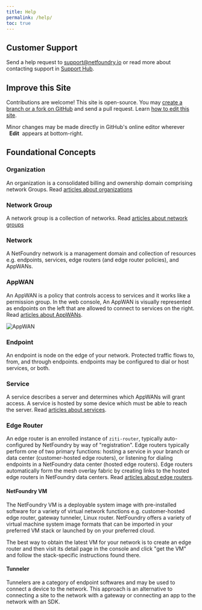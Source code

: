 ```yaml
---
title: Help
permalink: /help/
toc: true
---
```


<!-- 
## Search

Google site search
<script async src="https://cse.google.com/cse.js?cx=012487269132852934767:xsww2ydkdoy"></script>
<div class="gcse-search"></div>

 -->

## Customer Support

Send a help request to <support@netfoundry.io> or read more about contacting support in [Support Hub](https://support.netfoundry.io/hc/en-us/articles/360019471912-Contact-NetFoundry-Support).

<!-- <button onclick="_chatlio.showOrHide();" data-chatlio-widget-button>Chat</button> -->

## Improve this Site

Contributions are welcome! This site is open-source. You may [create a branch or a fork on GitHub](https://github.com/netfoundry/mop-api-docs) and send a pull request. Learn [how to edit this site](/contribute/).

Minor changes may be made directly in GitHub's online editor wherever &nbsp;<i class="fas fa-edit" aria-hidden="true"></i>&nbsp;**Edit**&nbsp; appears at bottom-right.

## Foundational Concepts

### Organization

An organization is a consolidated billing and ownership domain comprising network Groups. Read [articles about organizations](https://support.netfoundry.io/hc/en-us/sections/360002448992-Organizations-Network-Groups)

### Network Group

A network group is a collection of networks. Read [articles about network groups](https://support.netfoundry.io/hc/en-us/sections/360002448992-Organizations-Network-Groups)

### Network

A NetFoundry network is a management domain and collection of resources e.g. endpoints, services, edge routers (and edge router policies), and AppWANs.

### AppWAN

An AppWAN is a policy that controls access to services and it works like a permission group. In the web console, An AppWAN is visually represented as endpoints on the left that are allowed to connect to services on the right. Read [articles about AppWANs](https://support.netfoundry.io/hc/en-us/sections/360002806392-AppWANs-Services).

![AppWAN](/assets/images/appwan.png)

### Endpoint

An endpoint is node on the edge of your network. Protected traffic flows to, from, and through endpoints. endpoints may be configured to dial or host services, or both.

### Service

A service describes a server and determines which AppWANs will grant access. A service is hosted by some device which must be able to reach the server. Read [articles about services](https://support.netfoundry.io/hc/en-us/sections/360002806392-AppWANs-Services).

### Edge Router

An edge router is an enrolled instance of `ziti-router`, typically auto-configured by NetFoundry by way of "registration". Edge routers typically perform one of two primary functions: hosting a service in your branch or data center (customer-hosted edge routers), or listening for dialing endpoints in a NetFoundry data center (hosted edge routers). Edge routers automatically form the mesh overlay fabric by creating links to the hosted edge routers in NetFoundry data centers. Read [articles about edge routers](https://support.netfoundry.io/hc/en-us/sections/360002445391-Endpoints-Edge-Routers/).

#### NetFoundry VM

The NetFoundry VM is a deployable system image with pre-installed software for a variety of virtual network functions e.g. customer-hosted edge router, gateway tunneler, Linux router. NetFoundry offers a variety of virtual machine system image formats that can be imported in your preferred VM stack or launched by on your preferred cloud.

The best way to obtain the latest VM for your network is to create an edge router and then visit its detail page in the console and click "get the VM" and follow the stack-specific instructions found there.

#### Tunneler

Tunnelers are a category of endpoint softwares and may be used to connect a device to the network. This approach is an alternative to connecting a site to the network with a gateway or connecting an app to the network with an SDK.

 <!-- <script type="text/javascript">
    window._chatlio = window._chatlio||[];
    !function(){ var t=document.getElementById("chatlio-widget-embed");if(t&&window.ChatlioReact&&_chatlio.init)return void _chatlio.init(t,ChatlioReact);for(var e=function(t){return function(){_chatlio.push([t].concat(arguments)) }},i=["configure","identify","track","show","hide","isShown","isOnline", "page", "open", "showOrHide"],a=0;a<i.length;a++)_chatlio[i[a]]||(_chatlio[i[a]]=e(i[a]));var n=document.createElement("script"),c=document.getElementsByTagName("script")[0];n.id="chatlio-widget-embed",n.src="https://w.chatlio.com/w.chatlio-widget.js",n.async=!0,n.setAttribute("data-embed-version","2.3");
       n.setAttribute('data-widget-id','7157de3d-04c0-4665-5731-7e3e9c291dd4');
       c.parentNode.insertBefore(n,c);
    }();
</script> -->
